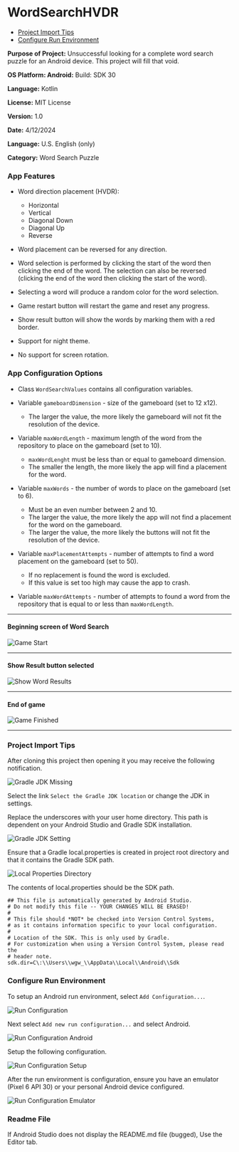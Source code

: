 # WordSearchHVDR

* [Project Import Tips](#project-import-tips)
* [Configure Run Environment](#configure-run-environment)

__Purpose of Project:__ Unsuccessful looking for a complete word search puzzle for an Android device. This project will fill that void.

__OS Platform: Android:__ Build: SDK 30

__Language:__ Kotlin

__License:__ MIT License

__Version:__ 1.0

__Date:__ 4/12/2024

__Language:__ U.S. English (only)

__Category:__ Word Search Puzzle

<div id="features"></div>

### App Features

* Word direction placement (HVDR):
	* Horizontal
	* Vertical
	* Diagonal Down
	* Diagonal Up
	* Reverse

* Word placement can be reversed for any direction.
* Word selection is performed by clicking the start of the word then clicking the end of the word. The selection can also be reversed (clicking the end of the word then clicking the start of the word).
* Selecting a word will produce a random color for the word selection.
* Game restart button will restart the game and reset any progress.
* Show result button will show the words by marking them with a red border.
* Support for night theme.
* No support for screen rotation.

### App Configuration Options
* Class `WordSearchValues` contains all configuration variables.

* Variable `gameboardDimension` - size of the gameboard (set to 12 x12).
	* The larger the value, the more likely the gameboard will not fit the resolution of the device.

* Variable `maxWordLength` - maximum length of the word from the repository to place on the gameboard (set to 10).
	* `maxWordLenght` must be less than or equal to gameboard dimension.
	* The smaller the length, the more likely the app will find a placement for the word.

* Variable `maxWords` - the number of words to place on the gameboard (set to 6).
	* Must be an even number between 2 and 10.
	* The larger the value, the more likely the app will not find a placement for the word on the gameboard.
	* The larger the value, the more likely the buttons will not fit the resolution of the device.

* Variable `maxPlacementAttempts` - number of attempts to find a word placement on the gameboard (set to 50).
	* If no replacement is found the word is excluded.
	* If this value is set too high may cause the app to crash.

* Variable `maxWordAttempts` - number of attempts to found a word from the repository that is equal to or less than `maxWordLength`.

---

#### Beginning screen of Word Search

![Game Start](/images/start.png)

---

#### Show Result button selected

![Show Word Results](/images/results.png)

---

#### End of game

![Game Finished](/images/finish.png)

---

### Project Import Tips

After cloning this project then opening it you may receive the following notification.

![Gradle JDK Missing](/images/Gradle-JDK-Missing.png)

Select the link `Select the Gradle JDK location` or change the JDK in settings.

Replace the underscores with your user home directory. This path is dependent on your Android Studio and Gradle SDK installation.

![Gradle JDK Setting](/images/Gradle-JDK-Setting.png)

Ensure that a Gradle local.properties is created in project root directory and that it contains the Gradle SDK path.

![Local Properties Directory](/images/Local-Properties-Directory.png)

The contents of local.properties should be the SDK path.

```
## This file is automatically generated by Android Studio.
# Do not modify this file -- YOUR CHANGES WILL BE ERASED!
#
# This file should *NOT* be checked into Version Control Systems,
# as it contains information specific to your local configuration.
#
# Location of the SDK. This is only used by Gradle.
# For customization when using a Version Control System, please read the
# header note.
sdk.dir=C\:\\Users\\wgw_\\AppData\\Local\\Android\\Sdk
```

### Configure Run Environment

To setup an Android run environment, select `Add Configuration...`.

![Run Configuration](/images/Run-Configuration.png)

Next select `Add new run configuration...` and select Android.

![Run Configuration Android](/images/Run-Configuration-Android.png)

Setup the following configuration.

![Run Configuration Setup](/images/Run-Configuration-Setup.png)

After the run environment is configuration, ensure you have an emulator (Pixel 6 API 30) or your personal Android device configured.

![Run Configuration Emulator](/images/Run-Configuration-Emulator.png)

### Readme File

If Android Studio does not display the README.md file (bugged), Use the Editor tab.

